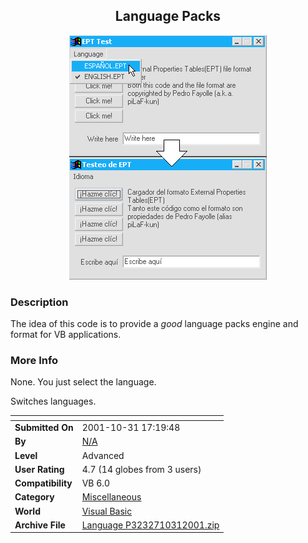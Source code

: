 ﻿<div align="center">

## Language Packs

<img src="PIC200110311544549631.gif">
</div>

### Description

The idea of this code is to provide a _good_ language packs engine and format for VB applications.
 
### More Info
 
None. You just select the language.

Switches languages.


<span>             |<span>
---                |---
**Submitted On**   |2001-10-31 17:19:48
**By**             |[N/A](https://github.com/Planet-Source-Code/PSCIndex/blob/master/ByAuthor/empty.md)
**Level**          |Advanced
**User Rating**    |4.7 (14 globes from 3 users)
**Compatibility**  |VB 6\.0
**Category**       |[Miscellaneous](https://github.com/Planet-Source-Code/PSCIndex/blob/master/ByCategory/miscellaneous__1-1.md)
**World**          |[Visual Basic](https://github.com/Planet-Source-Code/PSCIndex/blob/master/ByWorld/visual-basic.md)
**Archive File**   |[Language P3232710312001\.zip](https://github.com/Planet-Source-Code/language-packs__1-28555/archive/master.zip)








